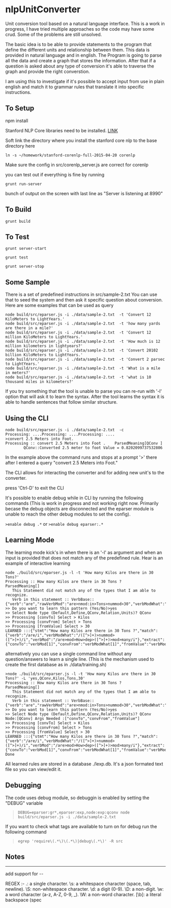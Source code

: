 # nlpUnitConverter
Unit conversion tool based on a natural language interface.
This is a work in progress, I have tried multiple approaches so the code may have some crud. 
Some of the problems are still unsolved. 

The basic idea is to be able to provide statements to the program that define the different units and relationship
between them. This data is provided in natural language and in english.
The Program is going to parse all the data and create a graph that stores the information. 
After that if a question is asked about any type of conversion it's able to traverse the graph and provide the right converstion.

I am using this to investigate if it's possible to accept input from use in plain english and match it to grammar rules that translate it into specific instructions. 

## To Setup

 npm install

 Stanford NLP Core libraries need to be installed. [LINK](http://nlp.stanford.edu/software/stanford-corenlp-full-2015-04-20.zip)

 Soft link the directory where you install the stanford core nlp to the base directory here
 
 `ln -s ~/homework/stanford-corenlp-full-2015-04-20 corenlp`
 
 Make sure the config in src/corenlp_server.js are correct for corenlp
 
 you can test out if everything is fine by running
  
 `grunt run-server`
 
 bunch of output on the screen with last line as "Server is listening at 8990"
 
## To Build

`grunt build`

## To Test

`grunt server-start`

`grunt test`

`grunt server-stop`


## Some Sample 

There is a set of predefined instructions in src/sample-2.txt
You can use that to seed the system and then ask it specific question about conversion.
Here are some examples that can be used as query

```
node build/src/eparser.js -i ./data/sample-2.txt  -t 'Convert 12 KiloMeters to LightYears.'
node build/src/eparser.js -i ./data/sample-2.txt  -t 'how many yards are there in a mile?'
node build/src/eparser.js -i ./data/sample-2.txt  -t 'Convert 12 million KiloMeters to LightYears.'
node build/src/eparser.js -i ./data/sample-2.txt  -t 'How much is 12 million kilometers in lightyears?'
node build/src/eparser.js -i ./data/sample-2.txt  -t 'Convert 20102 billion KiloMeters to LightYears.'
node build/src/eparser.js -i ./data/sample-2.txt  -t 'Convert 2 parsec to LightYears.'
node build/src/eparser.js -i ./data/sample-2.txt  -t 'What is a mile in meters?'
node build/src/eparser.js -i ./data/sample-2.txt  -t 'what is 10 thousand miles in kilometers?'
```
If you try something that the tool is unable to parse you can re-run with '-l' option that will ask it to learn the syntax. 
After the tool learns the syntax it is able to handle sentences that follow similar structure. 

## Using the CLI
```
node build/src/eparser.js -i ./data/sample-2.txt  -c
Processing: ....Processing: ....Processing: ....
>convert 2.5 Meters into Foot.
Processing :: convert 2.5 Meters into Foot . 	ParsedMeaning[QConv ]
		QConv::Converted 2.5 meter to foot Value = 0.8202099737532806
```
In the example above the command runs and stops at a prompt '>' there after I entered a query "convert 2.5 Meters into Foot."

The CLI allows for interacting the converter and for adding new unit's to the converter. 

press 'Ctrl-D' to exit the CLI

It's possible to enable debug while in CLI by running the following commands (This is work in progress and not working right now. 
Primarily becase the debug objects are disconnected and the eparser module is unable to reach the other debug modules to set the config).

`>enable debug .*`
or
`>enable debug eparser:.*` 


## Learning Mode
The learning mode kick's in when there is an '-l' as argument and when an input is provided that does not match any of the predefined rule.
Hear is an example of interactive learning

```
node ./build/src/eparser.js -l -t 'How many Kilos are there in 30 Tons?'
Processing :: How many Kilos are there in 30 Tons ? 	ParsedMeaning[]
   This Statement did not match any of the types that I am able to recognize.
   Verb in this statement :: VerbBase:: {"verb":"are","rawVerbMod":"are>nmod:in>Tons>nummod>30","verbModWhat":"Tons>nummod>30","verbMod":"are>mod>How>dep>Kilos>mod>many","rawVerbAdvMod":"are>mod>How>dep>Kilos>mod>many"}
>> Do you want to learn this pattern (Yes/No)>yes
>> Select Node type (Default,Define,QConv,Relation,Units)? QConv
>> Processing [convTo] Select > Kilos
>> Processing [convFrom] Select > Tons
>> Processing [fromValue] Select > 30
LEARNED :::{"stmt":"How many Kilos are there in 30 Tons ?","match":{"verb":"/are/i","verbModWhat":"/([^>]+)>nummod>([^>]+)/i","verbMod":"/are>mod>How>dep>([^>]+)>mod>many/i"},"extract":{"convTo":"verbMod[1]","convFrom":"verbModWhat[1]","fromValue":"verbModWhat[2]"},"type":"QConv"}
```
alternatively you can use a single command line without any question/answers to learn a single line. (This is the mechanism 
used to create the first database as in ./data/training.sh)
```
>node ./build/src/eparser.js -l -t 'How many Kilos are there in 30 Tons?' -L 'yes,QConv,Kilos,Tons,30'
Processing :: How many Kilos are there in 30 Tons ? 	ParsedMeaning[]
   This Statement did not match any of the types that I am able to recognize.
   Verb in this statement :: VerbBase:: {"verb":"are","rawVerbMod":"are>nmod:in>Tons>nummod>30","verbModWhat":"Tons>nummod>30","verbMod":"are>mod>How>dep>Kilos>mod>many","rawVerbAdvMod":"are>mod>How>dep>Kilos>mod>many"}
>> Do you want to learn this pattern (Yes/No)>yes
>> Select Node type (Default,Define,QConv,Relation,Units)? QConv
Node:[QConv] Args Needed :["convTo","convFrom","fromValue"]
>> Processing [convTo] Select > Kilos
>> Processing [convFrom] Select > Tons
>> Processing [fromValue] Select > 30
LEARNED :::{"stmt":"How many Kilos are there in 30 Tons ?","match":{"verb":"/are/i","verbModWhat":"/([^>]+)>nummod>([^>]+)/i","verbMod":"/are>mod>How>dep>([^>]+)>mod>many/i"},"extract":{"convTo":"verbMod[1]","convFrom":"verbModWhat[1]","fromValue":"verbModWhat[2]"},"type":"QConv"}
Done
```
All learned rules are stored in a database ./lexp.db. It's a json formated text file so you can view/edit it. 


## Debugging 
The code uses debug module, so debuggin is enabled by setting the "DEBUG" variable 
>`DEBUG=eparser:gr*,eparser:exp,node:exp:qconv node build/src/eparser.js -i ./data/sample-2.txt`

If you want to check what tags are available to turn on for debug run the following command
>`egrep 'require\(.*\)\(.*\)|debug\(.*\)' -R src`



## Notes
---------
add support for --
 

REGEX :-
.: a single character.
\s: a whitespace character (space, tab, newline).
\S: non-whitespace character.
\d: a digit (0-9).
\D: a non-digit.
\w: a word character (a-z, A-Z, 0-9, _).
\W: a non-word character.
[\b]: a literal backspace (spec


